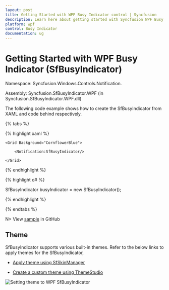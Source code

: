 ```yaml
---
layout: post
title: Getting Started with WPF Busy Indicator control | Syncfusion
description: Learn here about getting started with Syncfusion WPF Busy Indicator (SfBusyIndicator) control, its elements and more details.
platform: wpf
control: Busy Indicator
documentation: ug
---
```


# Getting Started with WPF Busy Indicator (SfBusyIndicator)

Namespace: Syncfusion.Windows.Controls.Notification.

Assembly: Syncfusion.SfBusyIndicator.WPF (in Syncfusion.SfBusyIndicator.WPF.dll)

The following code example shows how to create the SfBusyIndicator from XAML and code behind respectively.

{% tabs %}

{% highlight xaml %}

<Page xmlns:Notification="clr-namespace:Syncfusion.Windows.Controls.Notification;assembly=Syncfusion.SfBusyIndicator.WPF">

    <Grid Background="CornflowerBlue">

        <Notification:SfBusyIndicator/>

    </Grid>

</Page>

{% endhighlight  %}

{% highlight c# %}

SfBusyIndicator busyIndicator = new SfBusyIndicator();

{% endhighlight  %}

{% endtabs %}


N> View [sample](https://github.com/SyncfusionExamples/wpf-BusyIndicator-examples/tree/master/Samples/Getting-Started) in GitHub

## Theme

SfBusyIndicator supports various built-in themes. Refer to the below links to apply themes for the SfBusyIndicator,

  * [Apply theme using SfSkinManager](https://help.syncfusion.com/wpf/themes/skin-manager)
	
  * [Create a custom theme using ThemeStudio](https://help.syncfusion.com/wpf/themes/theme-studio#creating-custom-theme)

  ![Setting theme to WPF SfBusyIndicator](IsBusy_images/Theme.png)